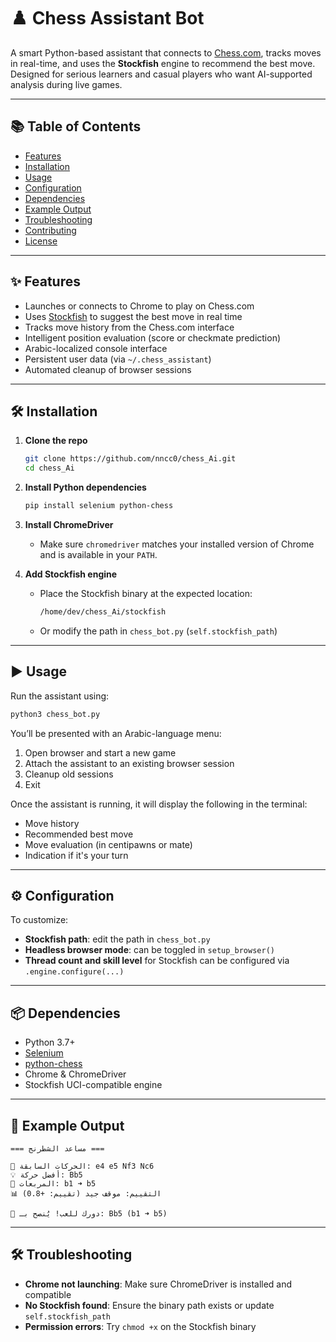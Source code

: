 

# ♟️ Chess Assistant Bot

A smart Python-based assistant that connects to [Chess.com](https://chess.com), tracks moves in real-time, and uses the **Stockfish** engine to recommend the best move. Designed for serious learners and casual players who want AI-supported analysis during live games.

---

## 📚 Table of Contents

* [Features](#features)
* [Installation](#installation)
* [Usage](#usage)
* [Configuration](#configuration)
* [Dependencies](#dependencies)
* [Example Output](#example-output)
* [Troubleshooting](#troubleshooting)
* [Contributing](#contributing)
* [License](#license)

---

## ✨ Features

* Launches or connects to Chrome to play on Chess.com
* Uses [Stockfish](https://stockfishchess.org) to suggest the best move in real time
* Tracks move history from the Chess.com interface
* Intelligent position evaluation (score or checkmate prediction)
* Arabic-localized console interface
* Persistent user data (via `~/.chess_assistant`)
* Automated cleanup of browser sessions

---

## 🛠️ Installation

1. **Clone the repo**

   ```bash
   git clone https://github.com/nncc0/chess_Ai.git
   cd chess_Ai
   ```

2. **Install Python dependencies**

   ```bash
   pip install selenium python-chess
   ```

3. **Install ChromeDriver**

   * Make sure `chromedriver` matches your installed version of Chrome and is available in your `PATH`.

4. **Add Stockfish engine**

   * Place the Stockfish binary at the expected location:

     ```bash
     /home/dev/chess_Ai/stockfish
     ```
   * Or modify the path in `chess_bot.py` (`self.stockfish_path`)

---

## ▶️ Usage

Run the assistant using:

```bash
python3 chess_bot.py
```

You’ll be presented with an Arabic-language menu:

1. Open browser and start a new game
2. Attach the assistant to an existing browser session
3. Cleanup old sessions
4. Exit

Once the assistant is running, it will display the following in the terminal:

* Move history
* Recommended best move
* Move evaluation (in centipawns or mate)
* Indication if it's your turn

---

## ⚙️ Configuration

To customize:

* **Stockfish path**: edit the path in `chess_bot.py`
* **Headless browser mode**: can be toggled in `setup_browser()`
* **Thread count and skill level** for Stockfish can be configured via `.engine.configure(...)`

---

## 📦 Dependencies

* Python 3.7+
* [Selenium](https://pypi.org/project/selenium/)
* [python-chess](https://pypi.org/project/python-chess/)
* Chrome & ChromeDriver
* Stockfish UCI-compatible engine

---

## 🧪 Example Output

```text
=== مساعد الشطرنج ===

📝 الحركات السابقة: e4 e5 Nf3 Nc6
💡 أفضل حركة: Bb5
📍 المربعات: b1 ➜ b5
📊 التقييم: موقف جيد (تقييم: +0.8)

🎯 دورك للعب! يُنصح بـ: Bb5 (b1 ➜ b5)
```

---

## 🛠 Troubleshooting

* **Chrome not launching**: Make sure ChromeDriver is installed and compatible
* **No Stockfish found**: Ensure the binary path exists or update `self.stockfish_path`
* **Permission errors**: Try `chmod +x` on the Stockfish binary


